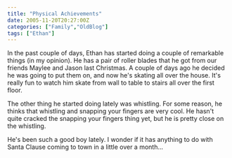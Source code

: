 ```yaml
---
title: "Physical Achievements"
date: 2005-11-20T20:27:00Z
categories: ["Family","OldBlog"]
tags: ["Ethan"]
---
```


In the past couple of days, Ethan has started doing a couple of remarkable things (in my opinion).  He has a pair of roller blades that he got from our friends Maylee and Jason last Christmas.  A couple of days ago he decided he was going to put them on, and now he's skating all over the house.  It's really fun to watch him skate from wall to table to stairs all over the first floor.

The other thing he started doing lately was whistling.  For some reason, he thinks that whistling and snapping your fingers are very cool.  He hasn't quite cracked the snapping your fingers thing yet, but he is pretty close on the whistling.

He's been such a good boy lately.  I wonder if it has anything to do with Santa Clause coming to town in a little over a month...
